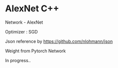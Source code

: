 # AlexNet C++

Network - AlexNet

Optimizer : SGD

Json reference by https://github.com/nlohmann/json

Weight from Pytorch Network

In progress..
